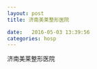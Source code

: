 ```yaml
--- 
layout: post 
title: 济南美莱整形医院

date:   2016-05-03 13:39:56 
categories: hosp 
--- 
```

   
济南美莱整形医院
